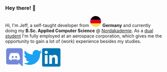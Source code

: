 ### Hey there! 🚀
  
Hi, I'm Jeff, a self-taught developer from <img src="/meta/images/germany.svg" /> <b>Germany</b> and currently doing my <b>B.Sc. Applied Computer Science</b> @ [Nordakademie](https://www.nordakademie.de/). As a [dual student](https://www.ue-germany.com/blog/en/what-does-dual-study-mean-in-practice/#:~:text=This%20combination%20of%20study%20program,and%20do%20an%20apprenticeship%20simultaneously.) I'm fully employed at an aerospace corporation, which gives me the opportunity to gain a lot of (work) experience besides my studies.

[![Jeff's Discord](/meta/images/discord.svg)](https://discord.com/users/165474051706454016/)[![Jeff's Twitter](/meta/images/twitter.svg)](https://twitter.com/jeffsaupe/)[![Jeff's LinkedIn](/meta/images/linkedin.svg)](https://linkedin.com/in/jeff-saupe-a4460a203/)
